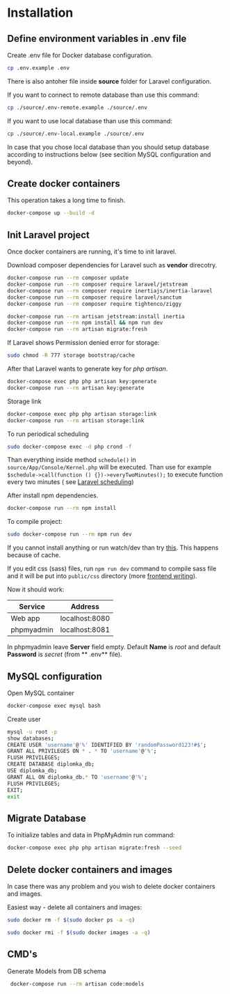 # Installation

## Define environment variables in .env file

Create .env file for Docker database configuration.

``` bash
cp .env.example .env
```

There is also antoher file inside **source** folder for Laravel configuration.

If you want to connect to remote database than use this command:

``` bash
cp ./source/.env-remote.example ./source/.env
```

If you want to use local database than use this command:

``` bash
cp ./source/.env-local.example ./source/.env
```

In case that you chose local database than you should setup database according to instructions below (see secition MySQL
configuration and beyond).

## Create docker containers

This operation takes a long time to finish.

``` bash
docker-compose up --build -d
```

## Init Laravel project

Once docker containers are running, it's time to init laravel.

Download composer dependencies for Laravel such as **vendor** direcotry.

``` bash
docker-compose run --rm composer update
docker-compose run --rm composer require laravel/jetstream
docker-compose run --rm composer require inertiajs/inertia-laravel
docker-compose run --rm composer require laravel/sanctum 
docker-compose run --rm composer require tightenco/ziggy

docker-compose run --rm artisan jetstream:install inertia
docker-compose run --rm npm install && npm run dev
docker-compose run --rm artisan migrate:fresh
```

If Laravel shows Permission denied error for storage:

``` bash
sudo chmod -R 777 storage bootstrap/cache
```

After that Laravel wants to generate key for *php artisan*.

``` bash
docker-compose exec php php artisan key:generate
docker-compose run --rm artisan key:generate
```

Storage link

``` bash
docker-compose exec php php artisan storage:link
docker-compose run --rm artisan storage:link
```

To run periodical scheduling

 ``` bash
sudo docker-compose exec -d php crond -f
```

Than everything inside method `schedule()` in `source/App/Console/Kernel.php` will be executed. Than use for
example `$schedule->call(function () {})->everyTwoMinutes();` to execute function every two minutes (
see [Laravel scheduling](https://laravel.com/docs/8.x/scheduling))

After install npm dependencies.

``` bash
docker-compose run --rm npm install
```

To compile project:

``` bash
sudo docker-compose run --rm npm run dev
```

If you cannot install anything or run watch/dev than try [this](https://github.com/JeffreyWay/laravel-mix/issues/1072).
This happens because of cache.


<!--
Next you must install the frontend scaffolding (Bootstrap and Vue.js). ("Yes" for commands with `--auth`):
``` bash
php artisan ui bootstrap
php artisan ui vue
php artisan ui bootstrap --auth
php artisan ui vue --auth
```

Next you must install project frontend dependencies:
``` bash
npm install
```
-->

If you edit css (sass) files, run `npm run dev` command to compile sass file and it will be put into `public/css`
directory (more [frontend writing](https://laravel.com/docs/7.x/frontend#writing-css)).

Now it should work:

Service | Address
------- | -------
Web app | localhost:8080
phpmyadmin | localhost:8081

In phpmyadmin leave **Server** field empty. Default **Name** is *root* and default **Password** is *secret* (from **
.env** file).

## MySQL configuration

Open MySQL container

``` bash
docker-compose exec mysql bash
```

Create user

``` bash
mysql -u root -p
show databases;
CREATE USER 'username'@'%' IDENTIFIED BY 'randomPassword123!#$';
GRANT ALL PRIVILEGES ON * . * TO 'username'@'%';
FLUSH PRIVILEGES;
CREATE DATABASE diplomka_db;
USE diplomka_db;
GRANT ALL ON diplomka_db.* TO 'username'@'%';
FLUSH PRIVILEGES;
EXIT;
exit
```

## Migrate Database

To initialize tables and data in PhpMyAdmin run command:

``` bash
docker-compose exec php php artisan migrate:fresh --seed
```

## Delete docker containers and images

In case there was any problem and you wish to delete docker containers and images.

Easiest way - delete all containers and images:

``` bash
sudo docker rm -f $(sudo docker ps -a -q)
```

``` bash
sudo docker rmi -f $(sudo docker images -a -q)
```

## CMD's

Generate Models from DB schema

``` bash
 docker-compose run --rm artisan code:models
```
